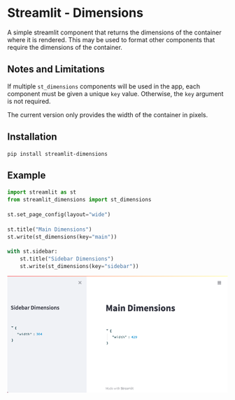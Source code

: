 # Streamlit - Dimensions

A simple streamlit component that returns the dimensions of the container where it is rendered.
This may be used to format other components that require the dimensions of the container.

## Notes and Limitations

If multiple `st_dimensions` components will be used in the app, each component must be given a unique `key` value. Otherwise, the `key` argument is not required.

The current version only provides the width of the container in pixels.

## Installation
```shell script
pip install streamlit-dimensions
```

## Example

```python
import streamlit as st
from streamlit_dimensions import st_dimensions

st.set_page_config(layout="wide")

st.title("Main Dimensions")
st.write(st_dimensions(key="main"))

with st.sidebar:
    st.title("Sidebar Dimensions")
    st.write(st_dimensions(key="sidebar"))

```

![demo-app](img/demo-app.png)
